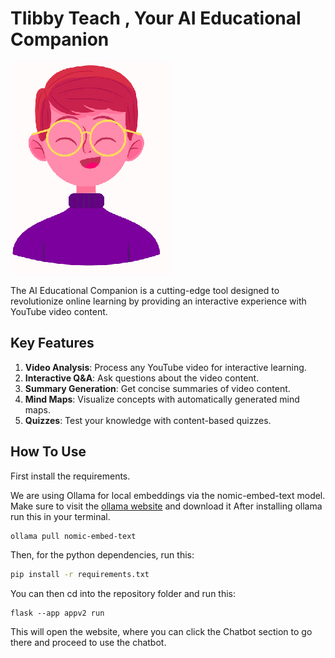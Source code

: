 # TIibby Teach , Your AI Educational Companion

![AI Educational Companion](tibby.png)

The AI Educational Companion is a cutting-edge tool designed to revolutionize online learning by providing an interactive experience with YouTube video content.

## Key Features

1. **Video Analysis**: Process any YouTube video for interactive learning.
2. **Interactive Q&A**: Ask questions about the video content.
3. **Summary Generation**: Get concise summaries of video content.
4. **Mind Maps**: Visualize concepts with automatically generated mind maps.
5. **Quizzes**: Test your knowledge with content-based quizzes.

## How To Use

First install the requirements.

We are using Ollama for local embeddings via the nomic-embed-text model.
Make sure to visit the [ollama website](https://ollama.ai) and download it
After installing ollama run this in your terminal.
```bash
ollama pull nomic-embed-text
```

Then, for the python dependencies, run this:
```bash
pip install -r requirements.txt
```

You can then cd into the repository folder and run this:
```
flask --app appv2 run
```

This will open the website, where you can click the Chatbot section to go there and proceed to use the chatbot.
